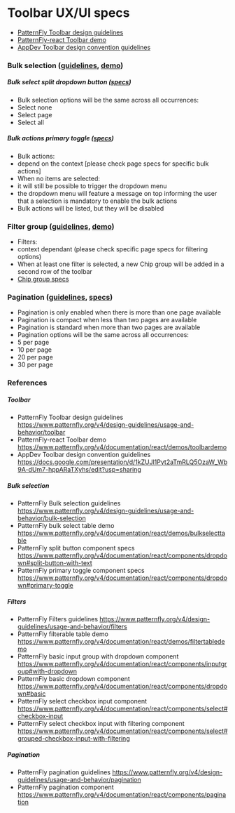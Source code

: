 # Toolbar UX/UI specs

* [PatternFly Toolbar design guidelines](https://www.patternfly.org/v4/design-guidelines/usage-and-behavior/toolbar)
* [PatternFly-react Toolbar demo](https://www.patternfly.org/v4/documentation/react/demos/toolbardemo)
* [AppDev Toolbar design convention guidelines](https://docs.google.com/presentation/d/1kZUJl1Pyt2aTmRLQ5OzaW_Wb9A-dUm7-hppARaTXyhs/edit?usp=sharing)

### Bulk selection ([guidelines](https://www.patternfly.org/v4/design-guidelines/usage-and-behavior/bulk-selection), [demo](https://www.patternfly.org/v4/documentation/react/demos/bulkselecttable))
##### Bulk select split dropdown button ([specs](https://www.patternfly.org/v4/documentation/react/components/dropdown#split-button-with-text))
* Bulk selection options will be the same across all occurrences:
 * Select none
 * Select page
 * Select all

##### Bulk actions primary toggle ([specs](https://www.patternfly.org/v4/documentation/react/components/dropdown#primary-toggle))
* Bulk actions:
 * depend on the context [please check page specs for specific bulk actions]
* When no items are selected:
 * it will still be possible to trigger the dropdown menu
 * the dropdown menu will feature a message on top informing the user that a selection is mandatory to enable the bulk actions
 * Bulk actions will be listed, but they will be disabled

### Filter group ([guidelines](https://www.patternfly.org/v4/design-guidelines/usage-and-behavior/filters), [demo](https://www.patternfly.org/v4/documentation/react/demos/filtertabledemo))
* Filters:
 * context dependant (please check specific page specs for filtering options)
* When at least one filter is selected, a new Chip group will be added in a second row of the toolbar
 * [Chip group specs](https://www.patternfly.org/v4/documentation/react/components/chipgroup)

### Pagination ([guidelines](https://www.patternfly.org/v4/design-guidelines/usage-and-behavior/pagination), [specs](https://www.patternfly.org/v4/documentation/react/components/pagination))
* Pagination is only enabled when there is more than one page available
* Pagination is compact when less than two pages are available
* Pagination is standard when more than two pages are available
* Pagination options will be the same across all occurrences:
 * 5 per page
 * 10 per page
 * 20 per page
 * 30 per page

### References
##### Toolbar
* PatternFly Toolbar design guidelines https://www.patternfly.org/v4/design-guidelines/usage-and-behavior/toolbar
 * PatternFly-react Toolbar demo https://www.patternfly.org/v4/documentation/react/demos/toolbardemo
* AppDev Toolbar design convention guidelines https://docs.google.com/presentation/d/1kZUJl1Pyt2aTmRLQ5OzaW_Wb9A-dUm7-hppARaTXyhs/edit?usp=sharing

##### Bulk selection
* PatternFly Bulk selection guidelines https://www.patternfly.org/v4/design-guidelines/usage-and-behavior/bulk-selection
 * PatternFly bulk select table demo https://www.patternfly.org/v4/documentation/react/demos/bulkselecttable
 * PatternFly split button component specs https://www.patternfly.org/v4/documentation/react/components/dropdown#split-button-with-text
 * PatternFly primary toggle component specs https://www.patternfly.org/v4/documentation/react/components/dropdown#primary-toggle

##### Filters
* PatternFly Filters guidelines https://www.patternfly.org/v4/design-guidelines/usage-and-behavior/filters
 * PatternFly filterable table demo https://www.patternfly.org/v4/documentation/react/demos/filtertabledemo
 * PatternFly basic input group with dropdown component https://www.patternfly.org/v4/documentation/react/components/inputgroup#with-dropdown
 * PatternFly basic dropdown component https://www.patternfly.org/v4/documentation/react/components/dropdown#basic
 * PatternFly select checkbox input component https://www.patternfly.org/v4/documentation/react/components/select#checkbox-input
 * PatternFly select checkbox input with filtering component https://www.patternfly.org/v4/documentation/react/components/select#grouped-checkbox-input-with-filtering

##### Pagination
* PatternFly pagination guidelines https://www.patternfly.org/v4/design-guidelines/usage-and-behavior/pagination
 * PatternFly pagination component https://www.patternfly.org/v4/documentation/react/components/pagination
